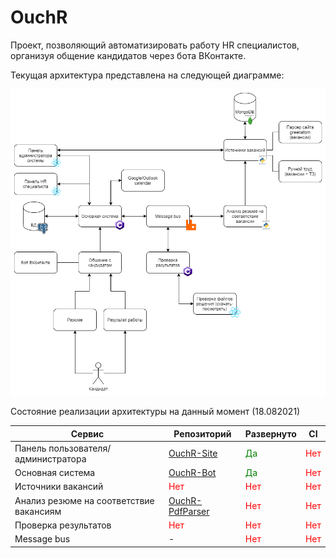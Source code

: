 # OuchR

Проект, позволяющий автоматизировать работу HR специалистов, организуя общение кандидатов через бота ВКонтакте.

Текущая архитектура представлена на следующей диаграмме:

![текущая архитектура](readme/current_architecture.png)

Состояние реализации архитектуры на данный момент (18.082021)

| Сервис                                  | Репозиторий                                                    | Развернуто                          | CI                                 |
| --------------------------------------- | -------------------------------------------------------------- | ----------------------------------- | ---------------------------------- |
| Панель пользователя/администратора      | [OuchR-Site](https://github.com/RTUITLab/OuchR-Site)           | <span style="color:green">Да</span> | <span style="color:red">Нет</span> |
| Основная система                        | [OuchR-Bot](https://github.com/RTUITLab/OuchR-Bot)             | <span style="color:green">Да</span> | <span style="color:red">Нет</span> |
| Источники вакансий                      | <span style="color:red">Нет</span>                             | <span style="color:red">Нет</span>  | <span style="color:red">Нет</span> |
| Анализ резюме на соответствие вакансиям | [OuchR-PdfParser](https://github.com/RTUITLab/OuchR-PdfParser) | <span style="color:red">Нет</span>  | <span style="color:red">Нет</span> |
| Проверка результатов                    | <span style="color:red">Нет</span>                             | <span style="color:red">Нет</span>  | <span style="color:red">Нет</span> |
| Message bus                             | -                                                              | <span style="color:red">Нет</span>  | <span style="color:red">Нет</span> |
